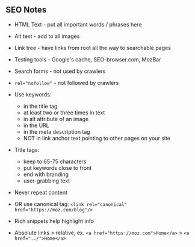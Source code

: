 ## SEO Notes

* HTML Text  - put all important words / phrases here
* Alt text - add to all images
* Link tree - have links from root all the way to searchable pages
* Testing tools - Google's cache, SEO-browser.com, MozBar
* Search forms - not used by crawlers
* `rel="nofollow"` - not followed by crawlers
* Use keywords:   
  - in the title tag  
  - at least two or three times in text  
  - in alt attribute of an image   
  - in the URL    
  - in the meta description tag   
  - NOT in link anchor text pointing to other pages on your site   

* Title tags: 
  - keep to 65-75 characters  
  - put keywords close to front
  - end with branding
  - user-grabbing text

* Never repeat content
* OR use canonical tag: `<link rel="canonical" href="https://moz.com/blog"/>`
* Rich snippets help highlight info
* Absolute links > relative, ex. `<a href="https://moz.com">Home</a>` > `<a href="../">Home</a>` 
